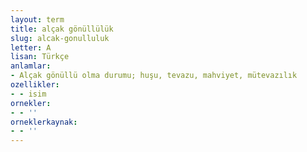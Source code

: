```yaml
---
layout: term
title: alçak gönüllülük
slug: alcak-gonulluluk
letter: A
lisan: Türkçe
anlamlar:
- Alçak gönüllü olma durumu; huşu, tevazu, mahviyet, mütevazılık
ozellikler:
- - isim
ornekler:
- - ''
orneklerkaynak:
- - ''
---
```

